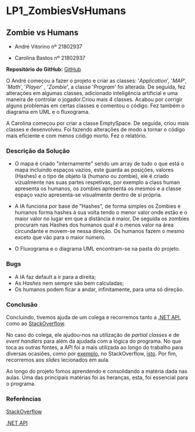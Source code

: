 # LP1_ZombiesVsHumans

## Zombie vs Humans

* André Vitorino nº 21802937
  
* Carolina Bastos nº 21802937

**Repositório do GitHub:** [GitHub](https://github.com/Freeze88/LP1_ZombiesVsHumans)

O André começou a fazer o projeto e criar as classes: '*Application*', '*MAP*', '*Math*', '*Player*' , '*Zombie*', a classe '*Program*' foi alterada. De seguida, fez alterações em algumas classes, adicionado inteligência artificial e uma maneira de controlar o jogador.Criou mais 4 classes. Acabou por corrigir alguns problemas em certas classes e comentou o código. Fez também o diagrama em UML e o fluxograma.

A Carolina começou por criar a classe EmptySpace. De seguida, criou mais classes e desenvolveu. Foi fazendo alterações de modo a tornar o código mais eficiente e com menos código morto.
Fez o relatório.

### Descrição da Solução

* O mapa é criado "internamente" sendo um array de tudo o que está o mapa incluindo espaços vazios, este guarda as posições, valores (Hashes) e o tipo de objeto lá (humano ou zombie), ele é criado vizualmente nas suas partes respetivas, por exemplo a class human apresenta os humanos, os zombies apresenta os mesmos e a classe espaço vazio apresenta-se visualmente dentro de si própria.

* A IA funciona por base de "Hashes", de forma simples os Zombies e humanos forma hashes á sua volta tendo o menor valor onde estão e o maior valor no lugar em que a distãncia é maior, De seguida os zombies procuram nas Hashes dos humanos qual é o menos valor na área circundante e movem-se nessa direção. Os humanos fazem o mesmo exceto que vão para o maior número.

* O Fluxograma e o diagrama UML encontram-se na pasta do projeto.

### Bugs

* A IA faz default a ir para a direita;
* As *Hashes* nem sempre são bem calculadas;
* Os humanos podem ficar a andar, infinitamente, para uma só direção.

### Conclusão

Concluindo, tivemos ajuda de um colega e recorremos tanto a [.NET API](https://docs.microsoft.com/pt-pt/dotnet/api/), como ao [StackOverflow](https://stackoverflow.com/).

No caso do colega, ele ajudou-nos na utilização de *partial classes* e de *event handlers* para além da ajudada com a lógica do programa. No que toca as outras fontes, a API foi a mais utilizada ao longo do trabalho para diversas ocasiões, como por [exemplo](https://docs.microsoft.com/en-us/dotnet/core/tools/dotnet-run?tabs=netcore21), no StackOverflow, [isto](https://docs.microsoft.com/en-us/dotnet/core/tools/dotnet-run?tabs=netcore21). Por fim, recorremos aos *slides* lecionados em aula.

Ao longo do projeto fomos aprendendo e consolidando a matéria dada nas aulas. Uma das principais matérias foi as heranças, esta, foi essencial para o programa.

### Referências

[StackOverflow](https://docs.microsoft.com/en-us/dotnet/core/tools/dotnet-run?tabs=netcore21)

[.NET API](https://docs.microsoft.com/en-us/dotnet/core/tools/dotnet-run?tabs=netcore21)